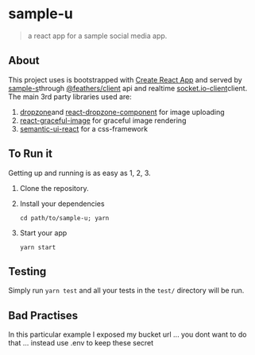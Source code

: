 # sample-u

> a react app for a sample social media app. 

## About

This project uses is bootstrapped with [Create React App](https://github.com/facebookincubator/create-react-app) and served by [sample-s](https://github.com/jermsam/sample-s)through [@feathers/client](https://docs.feathersjs.com/api/client.html) api and realtime [socket.io-client](https://github.com/socketio/socket.io-client)client.
The main 3rd party libraries used are:
1. [dropzone](https://www.dropzonejs.com)and [react-dropzone-component](https://github.com/felixrieseberg/React-Dropzone-Component) for image uploading 
2. [react-graceful-image](https://github.com/linasmnew/react-graceful-image) for graceful image rendering
3. [semantic-ui-react](https://react.semantic-ui.com) for a css-framework


## To Run it

Getting up and running is as easy as 1, 2, 3.

1. Clone the repository.
2. Install your dependencies

    ```
    cd path/to/sample-u; yarn
    ```

4. Start your app

    ```
    yarn start
    ```

## Testing

Simply run `yarn test` and all your tests in the `test/` directory will be run.

## Bad Practises

In this particular example I exposed my bucket url ... you dont want to do that ... instead use .env to keep these secret

